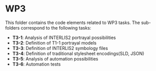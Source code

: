 # WP3

This folder contains the code elements related to WP3 tasks.
The sub-folders correspond to the following tasks:

- **T3-1**: Analysis of INTERLIS2 portrayal possibilities
- **T3-2**: Definition of T1-1 portrayal  models
- **T3-3**: Definition of INTERLIS2 symbology files
- **T3-4**: Definition of traditional stylesheet encodings(SLD, JSON)
- **T3-5**: Analysis of automation possibilities
- **T3-6**: Automation tests

